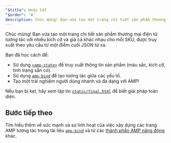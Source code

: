```yaml
---
"$title": Hoàn tất
"$order": '4'
description: Chúc mừng! Bạn vừa tạo một trang chi tiết sản phẩm thương mại điện tử tương tác với nhiều kích cỡ và giá cả khác nhau cho mỗi SKU, được truy xuất theo yêu cầu từ một điểm cuối JSON từ xa.
---
```


Chúc mừng! Bạn vừa tạo một trang chi tiết sản phẩm thương mại điện tử tương tác với nhiều kích cỡ và giá cả khác nhau cho mỗi SKU, được truy xuất theo yêu cầu từ một điểm cuối JSON từ xa.

Bạn đã học cách để:

- Sử dụng [`<amp-state>`](../../../../documentation/components/reference/amp-bind.md#state) để truy xuất thông tin sản phẩm (màu sắc, kích cỡ, tình trạng sẵn có).
- Sử dụng [`amp-bind`](../../../../documentation/components/reference/amp-bind.md) để tạo tương tác giữa các yếu tố.
- Tạo một trải nghiệm người dùng nhanh và đa dạng với AMP!

Nếu bạn bị kẹt, hãy xem tập tin [`static/final.html`](https://github.com/googlecodelabs/advanced-interactivity-in-amp/blob/master/static/final.html) để biết giải pháp toàn diện.

## Bước tiếp theo

Tìm hiểu thêm về sức mạnh và sự linh hoạt của việc xây dựng các trang AMP tương tác trong tài liệu [`amp-bind`](../../../../documentation/components/reference/amp-bind.md) và từ các [thành phần AMP năng động](../../../../documentation/components/index.html) khác.
